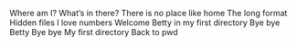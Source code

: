 Where am I?
 What’s in there?
There is no place like home
The long format
Hidden files
I love numbers
Welcome
Betty in my first directory
Bye bye Betty
Bye bye My first directory
Back to pwd
